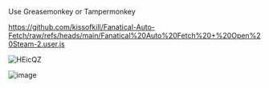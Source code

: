 Use Greasemonkey or Tampermonkey

https://github.com/kissofkill/Fanatical-Auto-Fetch/raw/refs/heads/main/Fanatical%20Auto%20Fetch%20+%20Open%20Steam-2.user.js

![HEicQZ](https://github.com/user-attachments/assets/e259cb50-db77-4a16-b7fa-414aa5a4e8bf)

![image](https://github.com/user-attachments/assets/2287963e-ec4a-4827-934c-c778770e6aee)
